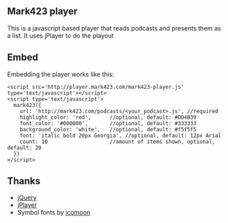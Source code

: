 ## Mark423 player
This is a javascript based player that reads podcasts and presents them as a list. It uses jPlayer to do the playout

## Embed
Embedding the player works like this:

    <script src='http://player.mark423.com/mark423-player.js' type='text/javascript'></script>
    <script type='text/javascript'>
      mark423({
        url: 'http://mark423.com/podcasts/<your_podcast>.js', //required
        highlight_color: 'red',      //optional, default: #DD4B39
        font_color: '#000000',       //optional, default: #333333
        background_color: 'white',   //optional, default: #f5f5f5
        font: 'italic bold 20px Georgia', //optional, default: 12px Arial
        count: 10                    //amount of items shown, optional, default: 20
      })
    </script>

## Thanks
* [jQuery](jquery.com)
* [jPlayer](jplayer.org)
* Symbol fonts by [icomoon](icomoon.io)
